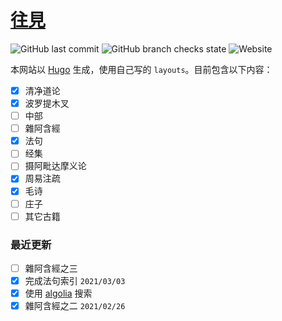 # [往見](https://ehipassa.org)

![GitHub last commit](https://img.shields.io/github/last-commit/jhintr/jhintr.github.io) ![GitHub branch checks state](https://img.shields.io/github/checks-status/jhintr/jhintr.github.io/master) ![Website](https://img.shields.io/website?down_message=offline&up_message=online&url=https%3A%2F%2Fehipassa.org)

本网站以 [Hugo](https://gohugo.io) 生成，使用自己写的 `layouts`。目前包含以下内容：

- [x] 清净道论
- [x] 波罗提木叉
- [ ] 中部
- [ ] 雜阿含經
- [x] 法句
- [ ] 经集
- [ ] 摄阿毗达摩义论
- [x] 周易注疏
- [x] 毛诗
- [ ] 庄子
- [ ] 其它古籍

### 最近更新

- [ ] 雜阿含經之三
- [x] 完成法句索引 `2021/03/03`
- [x] 使用 [algolia](https://www.algolia.com/doc/) 搜索
- [x] 雜阿含經之二 `2021/02/26`
